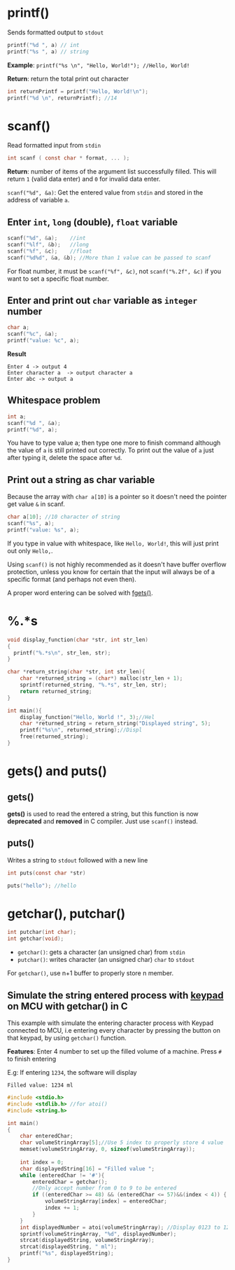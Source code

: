 # printf()

Sends formatted output to ``stdout``

```c
printf("%d ", a) // int
printf("%s ", a) // string
```

**Example**: ``printf("%s \n", "Hello, World!"); //Hello, World!``

**Return**: return the total print out character

```c
int returnPrintf = printf("Hello, World!\n");
printf("%d \n", returnPrintf); //14
```

# scanf()

Read formatted input from ``stdin``

```c
int scanf ( const char * format, ... );
```

**Return**: number of items of the argument list successfully filled. This will return ``1`` (valid data enter) and ``0`` for invalid data enter.


``scanf("%d", &a)``: Get the entered value from ``stdin`` and stored in the address of variable ``a``.

## Enter ``int``, ``long`` (double), ``float`` variable

```c
scanf("%d", &a);    //int
scanf("%lf", &b);   //long
scanf("%f", &c);    //float
scanf("%d%d", &a, &b); //More than 1 value can be passed to scanf
```

For float number, it must be ``scanf("%f", &c)``, not ``scanf("%.2f", &c)`` if you want to set a specific float number.

## Enter and print out ``char`` variable as ``integer`` number

```c
char a;
scanf("%c", &a);
printf("value: %c", a);
```

**Result**

    Enter 4 -> output 4
    Enter character a  -> output character a
    Enter abc -> output a

## Whitespace problem

```c
int a;
scanf("%d ", &a);
printf("%d", a);
```

You have to type value a; then type one more to finish command although the value of ``a`` is still printed out correctly. To print out the value of ``a`` just after typing it, delete the space after ``%d``.

## Print out a string as char variable

Because the array with ``char a[10]`` is a pointer so it doesn't need the pointer get value ``&`` in scanf.

```c
char a[10]; //10 character of string
scanf("%s", a);
printf("value: %s", a);
```

If you type in value with whitespace, like ``Hello, World!``, this will just print out only ``Hello,``.

Using ``scanf()`` is not highly recommended as it doesn't have buffer overflow protection, unless you know for certain that the input will always be of a specific format (and perhaps not even then).


A proper word entering can be solved with [fgets()](File%20pointer%20API.md#fgets).

# %.*s

```c
void display_function(char *str, int str_len)
{
  printf("%.*s\n", str_len, str);
}

char *return_string(char *str, int str_len){
    char *returned_string = (char*) malloc(str_len + 1);
    sprintf(returned_string, "%.*s", str_len, str);
    return returned_string;
}

int main(){
    display_function("Hello, World !", 3);//Hel
    char *returned_string = return_string("Displayed string", 5);
    printf("%s\n", returned_string);//Displ
    free(returned_string);
}
```

# gets() and puts()

## gets()

**gets()** is used to read the entered a string, but this function is now **deprecated** and **removed** in C compiler. Just use ``scanf()`` instead.

## puts()

Writes a string to ``stdout`` followed with a new line

```c
int puts(const char *str)
```

```c
puts("hello"); //hello
```

# getchar(), putchar()

```c
int putchar(int char);
int getchar(void);
```

* ``getchar()``: gets a character (an unsigned char) from ``stdin``
* ``putchar()``: writes character (an unsigned char) ``char`` to ``stdout``

For ``getchar()``, use n+1 buffer to properly store n member.

## Simulate the string entered process with [keypad](https://github.com/TranPhucVinh/AVR-Arduino-framework/tree/master/Sensors%20and%20Modules/GPIO%20modules/Keypad) on MCU with getchar() in C

This example with simulate the entering character process with Keypad connected to MCU, i.e entering every character by pressing the button on that keypad, by using ``getchar()`` function.

**Features**: Enter 4 number to set up the filled volume of a machine. Press ``#`` to finish entering

E.g: If entering ``1234``, the software will display

``Filled value: 1234 ml``

```c
#include <stdio.h> 
#include <stdlib.h> //for atoi()
#include <string.h> 

int main() 
{ 
    char enteredChar;
    char volumeStringArray[5];//Use 5 index to properly store 4 value
    memset(volumeStringArray, 0, sizeof(volumeStringArray));
    
    int index = 0;
    char displayedString[16] = "Filled value ";
    while (enteredChar != '#'){
        enteredChar = getchar();
        //Only accept number from 0 to 9 to be entered
        if ((enteredChar >= 48) && (enteredChar <= 57)&&(index < 4)) {
            volumeStringArray[index] = enteredChar;
            index += 1;
        }    
    }
    int displayedNumber = atoi(volumeStringArray); //Display 0123 to 123
    sprintf(volumeStringArray, "%d", displayedNumber);
    strcat(displayedString, volumeStringArray);
    strcat(displayedString, " ml");
    printf("%s", displayedString);
}
```
